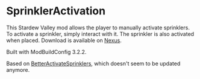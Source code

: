 # SprinklerActivation
This Stardew Valley mod allows the player to manually activate sprinklers. To activate a sprinkler, simply interact with it. The sprinkler is also activated when placed.
Download is available on [Nexus](https://www.nexusmods.com/stardewvalley/mods/7661).

Built with ModBuildConfig 3.2.2.

Based on [BetterActivateSprinklers](https://github.com/yuri-moens/BetterActivateSprinklers), which doesn't seem to be updated anymore.
